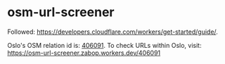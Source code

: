 # osm-url-screener

Followed: https://developers.cloudflare.com/workers/get-started/guide/.

Oslo's OSM relation id is: [406091](https://www.openstreetmap.org/relation/406091#map=10/59.9726/10.7203&layers=T).
To check URLs within Oslo, visit: https://osm-url-screener.zabop.workers.dev/406091
